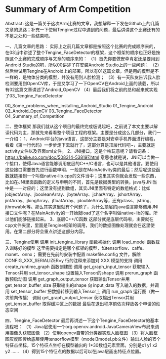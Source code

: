 # Summary of Arm Competition
Abstract: 这是一篇关于这次Arm比赛的文章，我想解释一下发在Github上的几篇文章的思路；补充一下使用Tengine过程中遇到的问题，最后讲讲这个比赛还有的不足之处和一些结果吧。

一、几篇文章的思路：
实际上之前几篇文章都是按照这个比赛的完成顺序来的，在03当中讲述了整个Tengine_FaceDetector的框架，这个框架的顺序也正好是按照这个比赛的完成顺序与文章的顺序来的：
（1）首先你要做安卓肯定还是要用到Android Studio的吧，所以00讲述了在安装Android Studio上的一些问题；
（2）然后尝试用Tengine在Android上的部署，所以有01这篇文章，但是用的模型是不一样的，是物体分类的模型，并没有用到人脸检测；
（3）有一天队友告诉我人脸检测要用到OpenCV库，于是又学习了一下OpenCV在Android上面的装载，所以有02这篇文章讲述了Android_OpenCV
（4）最后我们将之前的总和起来就实现了03_Tengine_FaceDetector

 00_Some_problems_when_installing_Android_Studio
 01_Tengine_Android
 02_Android_OpenCV
 03_Tengine_FaceDetector
 04_Summary_of_Competition
 
二、整体框架
那我们就从这个项目的最终完成版说起吧，之前说了本文主要以解读代码为主，那就先来看看整个项目工程的框架。主要是分成这么几部分，我们一一介绍：
1、Android平台的java语言，这部分主要是对安卓手机界面进行编程，看着《第一行代码》一步步走下去就行了，这部分算是顶层代码吧~，主要就是activity文件以及界面xml文件。
2、JNI接口，这是个啥玩意呢？请看词条：https://baike.so.com/doc/508314-538197.html
意思也就是说，JNI可以当做一个接口，使得Java语言能够调用底层的C++/C语言，也可以是其他语言。要使用这些接口需要首先进行函数申明，一般是在MainActivity类的最后；然后呢这些函数就链接到一个叫做native-lib.cpp的文件当中；这里其实你就会发现一些东西，比如在JNI里面函数的定义与申明的不同，首先是数据类型的转换，java与JNI当中是一一对应的；这里没有提到数组，其实JNI里面有特定的数组格式：比如jobjectArray、jbooleanArray、jbyteArray、jcharArray、jshortArray、jintArray、jlongArray、jfloatArray、jdoubleArray等，还有jclass、jstring、jthrowable等。那么其实这里就有个问题了，为什么顶层的java语言能够调用JNI接口文件呢？在MainActivity的一开始就load了这个名字叫做native-lib的库。所以他们能够链接起来。
3、底层C++/C函数
这部分就是底层代码啦，主要就在cpp文件夹里，里面是Tengine框架的调用，我们的数据图像处理就会在这里使用。在第二部分将会重点讲述这部分内容。

三、Tengine使用
调用 init_tengine_library 函数初始化
调用 load_model 函数载入训练好的模型
这里需要指定是哪个框架的模型，如tensorflow、caffe、mxnet、onnx；
需要在先前的安装中配置 makefile.config 文件，解除 CONFIG_XXX_SERIALIZER=y 行的注释来添加对 XXX 模型的支持
调用 create_runtime_graph 函数创建图
调用 get_graph_input_tensor 获取输入Tensor并用 set_tensor_shape 设置输入Tensor的shape
调用 prerun_graph 函数预启动图
调用 get_graph_output_tensor 获取输出Tensor并用 get_tensor_buffer_size 获取输出的shape
向 input_data 写入输入的数据，并调用 set_tensor_buffer 把数据转移到输入Tensor上
调用 run_graph 运行图（做一次前向传播）
调用 get_graph_output_tensor 获取输出Tensor并用 get_tensor_buffer 取得缓冲区上的数据
最后在退出程序前依次释放各个申请的动态空间

四、Tengine_FaceDetector
最后再讲述一下这个Tengine_FaceDetector的基本流程吧：
（1）Java层使用一个org.opencv.android.JavaCameraView布局来调用摄像头获取图像
（2）使用opencv自带的分类器实现人脸框图
（3）将人脸框图灰度图传给底层使用tensorflow模型（model3model.pb文件）输出人脸的15个特征点坐标，15个特征点坐标在模型输出的 1*30数组元素里面。分别是x1 y1 x2 y2 ......
（4）得到15个特征点的数据以后可以在java层画出特征点位置。
